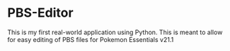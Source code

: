 # PBS-Editor

This is my first real-world application using Python. This is meant to allow for easy editing of PBS files for Pokemon Essentials v21.1
